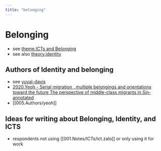 ```yaml
---
title: "belonging"
---
```


# Belonging
- see [theme.ICTs and Belonging](009.Themes/Identity%20and%20Belonging/theme.ICTs%20and%20Belonging.md)
- see also [theory.identity](009.Themes/Identity%20and%20Belonging/theory.identity.md)

## Authors of Identity and belonging
- see [yuval-davis](005.Authors/yuval-davis.md)
- [2020.Yeoh - Serial migration , multiple belongings and orientations toward the future The perspective of middle-class migrants in Sin-annotated](002.LiteratureNotes/2020.Yeoh%20-%20Serial%20migration%20,%20multiple%20belongings%20and%20orientations%20toward%20the%20future%20The%20perspective%20of%20middle-class%20migrants%20in%20Sin-annotated.md)
- [[005.Authors/yeoh]]


## Ideas for writing about Belonging, Identity, and ICTS
- respondents not using [[001.Notes/ICTs/ict.zalo]] or only using it for work